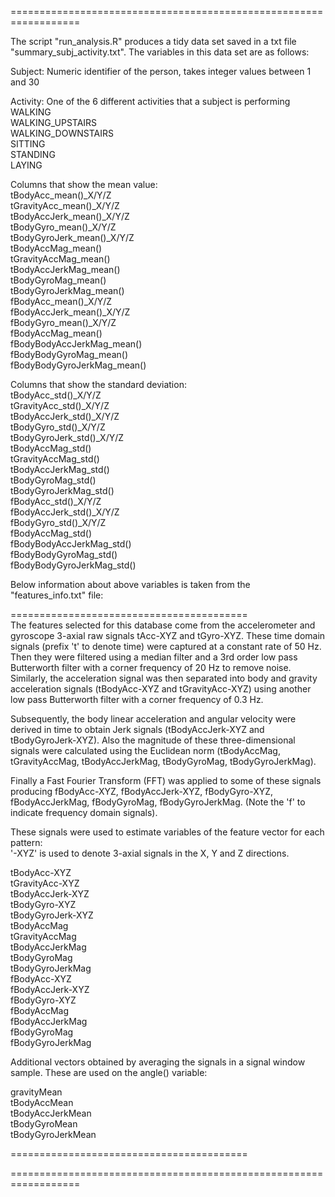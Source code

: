 ==================================================================

The script "run_analysis.R" produces a tidy data set saved in a txt file "summary_subj_activity.txt". The variables in this data set are as follows:

Subject: Numeric identifier of the person, takes integer values between 1 and 30

Activity: One of the 6 different activities that a subject is performing
	WALKING  
	WALKING_UPSTAIRS  
	WALKING_DOWNSTAIRS  
	SITTING  
	STANDING  
	LAYING  

Columns that show the mean value:  
tBodyAcc_mean()_X/Y/Z  
tGravityAcc_mean()_X/Y/Z  
tBodyAccJerk_mean()_X/Y/Z  
tBodyGyro_mean()_X/Y/Z  
tBodyGyroJerk_mean()_X/Y/Z  
tBodyAccMag_mean()  
tGravityAccMag_mean()  
tBodyAccJerkMag_mean()  
tBodyGyroMag_mean()  
tBodyGyroJerkMag_mean()  
fBodyAcc_mean()_X/Y/Z  
fBodyAccJerk_mean()_X/Y/Z  
fBodyGyro_mean()_X/Y/Z  
fBodyAccMag_mean()  
fBodyBodyAccJerkMag_mean()  
fBodyBodyGyroMag_mean()  
fBodyBodyGyroJerkMag_mean()  

Columns that show the standard deviation:  
tBodyAcc_std()_X/Y/Z  
tGravityAcc_std()_X/Y/Z  
tBodyAccJerk_std()_X/Y/Z  
tBodyGyro_std()_X/Y/Z  
tBodyGyroJerk_std()_X/Y/Z  
tBodyAccMag_std()  
tGravityAccMag_std()  
tBodyAccJerkMag_std()  
tBodyGyroMag_std()  
tBodyGyroJerkMag_std()  
fBodyAcc_std()_X/Y/Z  
fBodyAccJerk_std()_X/Y/Z  
fBodyGyro_std()_X/Y/Z  
fBodyAccMag_std()  
fBodyBodyAccJerkMag_std()  
fBodyBodyGyroMag_std()  
fBodyBodyGyroJerkMag_std()  

Below information about above variables is taken from the "features_info.txt" file:

=========================================  
The features selected for this database come from the accelerometer and gyroscope 3-axial raw signals tAcc-XYZ and tGyro-XYZ. These time domain signals (prefix 't' to denote time) were captured at a constant rate of 50 Hz. Then they were filtered using a median filter and a 3rd order low pass Butterworth filter with a corner frequency of 20 Hz to remove noise. Similarly, the acceleration signal was then separated into body and gravity acceleration signals (tBodyAcc-XYZ and tGravityAcc-XYZ) using another low pass Butterworth filter with a corner frequency of 0.3 Hz. 

Subsequently, the body linear acceleration and angular velocity were derived in time to obtain Jerk signals (tBodyAccJerk-XYZ and tBodyGyroJerk-XYZ). Also the magnitude of these three-dimensional signals were calculated using the Euclidean norm (tBodyAccMag, tGravityAccMag, tBodyAccJerkMag, tBodyGyroMag, tBodyGyroJerkMag). 

Finally a Fast Fourier Transform (FFT) was applied to some of these signals producing fBodyAcc-XYZ, fBodyAccJerk-XYZ, fBodyGyro-XYZ, fBodyAccJerkMag, fBodyGyroMag, fBodyGyroJerkMag. (Note the 'f' to indicate frequency domain signals). 

These signals were used to estimate variables of the feature vector for each pattern:  
'-XYZ' is used to denote 3-axial signals in the X, Y and Z directions.

tBodyAcc-XYZ  
tGravityAcc-XYZ  
tBodyAccJerk-XYZ  
tBodyGyro-XYZ  
tBodyGyroJerk-XYZ  
tBodyAccMag  
tGravityAccMag  
tBodyAccJerkMag  
tBodyGyroMag  
tBodyGyroJerkMag  
fBodyAcc-XYZ  
fBodyAccJerk-XYZ  
fBodyGyro-XYZ  
fBodyAccMag  
fBodyAccJerkMag  
fBodyGyroMag  
fBodyGyroJerkMag  

Additional vectors obtained by averaging the signals in a signal window sample. These are used on the angle() variable:

gravityMean  
tBodyAccMean  
tBodyAccJerkMean  
tBodyGyroMean  
tBodyGyroJerkMean  

=========================================

==================================================================
